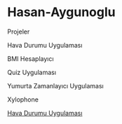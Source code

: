 # Hasan-Aygunoglu

Projeler

Hava Durumu Uygulaması

BMI Hesaplayıcı

Quiz Uygulaması

Yumurta Zamanlayıcı Uygulaması

Xylophone

[Hava Durumu Uygulaması](https://github.com/aygunoglu/Clima-App)
